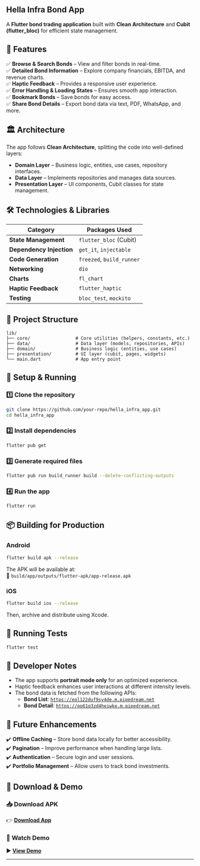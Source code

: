 ## Hella Infra Bond App

A **Flutter bond trading application** built with **Clean Architecture** and **Cubit (flutter_bloc)** for efficient state management.

## 🚀 Features

✅ **Browse & Search Bonds** – View and filter bonds in real-time.  
✅ **Detailed Bond Information** – Explore company financials, EBITDA, and revenue charts.  
✅ **Haptic Feedback** – Provides a responsive user experience.  
✅ **Error Handling & Loading States** – Ensures smooth app interaction.  
✅ **Bookmark Bonds** – Save bonds for easy access.  
✅ **Share Bond Details** – Export bond data via text, PDF, WhatsApp, and more.

## 🏛️ Architecture

The app follows **Clean Architecture**, splitting the code into well-defined layers:

- **Domain Layer** – Business logic, entities, use cases, repository interfaces.
- **Data Layer** – Implements repositories and manages data sources.
- **Presentation Layer** – UI components, Cubit classes for state management.

## 🛠️ Technologies & Libraries

| **Category**             | **Packages Used**         |
| ------------------------ | ------------------------- |
| **State Management**     | `flutter_bloc` (Cubit)    |
| **Dependency Injection** | `get_it`, `injectable`    |
| **Code Generation**      | `freezed`, `build_runner` |
| **Networking**           | `dio`                     |
| **Charts**               | `fl_chart`                |
| **Haptic Feedback**      | `flutter_haptic`          |
| **Testing**              | `bloc_test`, `mockito`    |

## 📂 Project Structure

```
lib/
├── core/                 # Core utilities (helpers, constants, etc.)
├── data/                 # Data layer (models, repositories, APIs)
├── domain/               # Business logic (entities, use cases)
├── presentation/         # UI layer (cubit, pages, widgets)
└── main.dart             # App entry point
```

## 🚀 Setup & Running

### 1️⃣ Clone the repository

```sh
git clone https://github.com/your-repo/hella_infra_app.git
cd hella_infra_app
```

### 2️⃣ Install dependencies

```sh
flutter pub get
```

### 3️⃣ Generate required files

```sh
flutter pub run build_runner build --delete-conflicting-outputs
```

### 4️⃣ Run the app

```sh
flutter run
```

## 📦 Building for Production

### Android

```sh
flutter build apk --release
```

The APK will be available at:  
📁 `build/app/outputs/flutter-apk/app-release.apk`

### iOS

```sh
flutter build ios --release
```

Then, archive and distribute using Xcode.

## 🧪 Running Tests

```sh
flutter test
```

## 📌 Developer Notes

- The app supports **portrait mode only** for an optimized experience.
- Haptic feedback enhances user interactions at different intensity levels.
- The bond data is fetched from the following APIs:
  - **Bond List**: [`https://eol122duf9sy4de.m.pipedream.net`](https://eol122duf9sy4de.m.pipedream.net)
  - **Bond Detail**: [`https://eo61q3zd4heiwke.m.pipedream.net`](https://eo61q3zd4heiwke.m.pipedream.net)

## 🚀 Future Enhancements

✔️ **Offline Caching** – Store bond data locally for better accessibility.  
✔️ **Pagination** – Improve performance when handling large lists.  
✔️ **Authentication** – Secure login and user sessions.  
✔️ **Portfolio Management** – Allow users to track bond investments.

## 📲 Download & Demo

### 📥 **Download APK**

👉 [**Download App**](app-release.apk)

### 🎥 **Watch Demo**

▶️ [**View Demo**](demo.mov)

---
